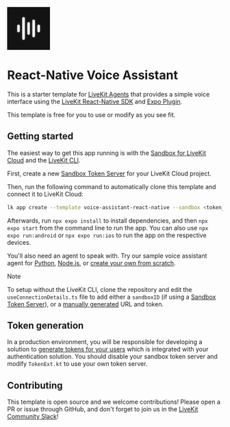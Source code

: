 <img src="./.github/assets/icon.png" alt="Voice Assistant App Icon" width="100" height="100">

# React-Native Voice Assistant

This is a starter template for [LiveKit Agents](https://docs.livekit.io/agents/overview/) that provides a simple voice interface using the [LiveKit React-Native SDK](https://github.com/livekit/client-sdk-react-native) and [Expo Plugin](https://github.com/livekit/client-sdk-react-native-expo-plugin).

This template is free for you to use or modify as you see fit.

## Getting started

The easiest way to get this app running is with the [Sandbox for LiveKit Cloud](https://cloud.livekit.io/projects/p_/sandbox) and the [LiveKit CLI](https://docs.livekit.io/home/cli/cli-setup/).

First, create a new [Sandbox Token Server](https://cloud.livekit.io/projects/p_mytc7vpzfkt/sandbox/templates/token-server) for your LiveKit Cloud project.

Then, run the following command to automatically clone this template and connect it to LiveKit Cloud:

```bash
lk app create --template voice-assistant-react-native --sandbox <token_server_sandbox_id>
```

Afterwards, run `npx expo install` to install dependencies,
and then `npx expo start` from the command line to run the app. You can also use `npx expo run:android` or `npx expo run:ios` to run the app on the respective devices.

You'll also need an agent to speak with. Try our sample voice assistant agent for [Python](https://github.com/livekit-examples/voice-pipeline-agent-python), [Node.js](https://github.com/livekit-examples/voice-pipeline-agent-node), or [create your own from scratch](https://docs.livekit.io/agents/quickstart/).

> [!NOTE]
> To setup without the LiveKit CLI, clone the repository and edit the `useConnectionDetails.ts` file to add either a `sandboxID` (if using a [Sandbox Token Server](https://cloud.livekit.io/projects/p_/sandbox/templates/token-server)), or a [manually generated](#token-generation) URL and token.

## Token generation

In a production environment, you will be responsible for developing a solution to [generate tokens for your users](https://docs.livekit.io/home/server/generating-tokens/) which is integrated with your authentication solution. You should disable your sandbox token server and modify `TokenExt.kt` to use your own token server.

## Contributing

This template is open source and we welcome contributions! Please open a PR or issue through GitHub, and don't forget to join us in the [LiveKit Community Slack](https://livekit.io/join-slack)!
